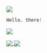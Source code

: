 <img src="https://profile-counter.glitch.me/shaoyihao/count.svg" />

```cpp
Hello, there!
```

![](https://github-readme-stats.vercel.app/api?username=shaoyihao&theme=tokyonight&show_icons=true)


<!-- ![](https://github-readme-stats.vercel.app/api/top-langs/?username=shaoyihao&layout=compact&hide_progress=true) -->

<!---
shaoyihao/shaoyihao is a ✨ special ✨ repository because its `README.md` (this file) appears on your GitHub profile.
You can click the Preview link to take a look at your changes.
--->

<a href="https://github.com/shaoyihao/Assembly-Language">
  <img align="center" src="https://github-readme-stats.vercel.app/api/pin/?username=shaoyihao&repo=Assembly-Language" />
</a>
<a href="https://github.com/shaoyihao/UNIX-system-programming">
  <img align="center" src="https://github-readme-stats.vercel.app/api/pin/?username=shaoyihao&repo=UNIX-system-programming" />
</a>
